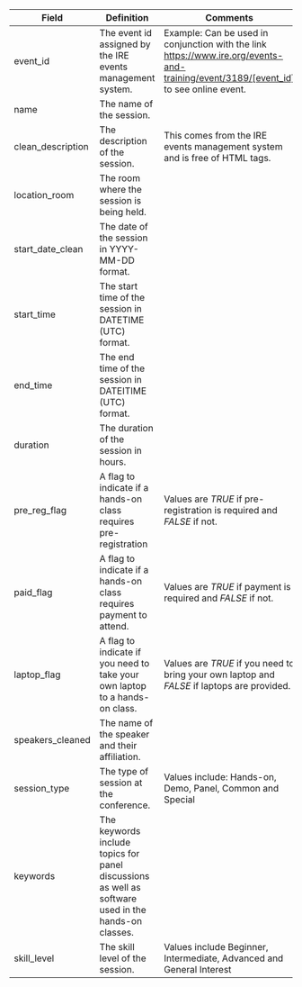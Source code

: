 | **Field** | **Definition** | **Comments** |
| --- | --- | --- |
| event_id | The event id assigned by the IRE events management system. | Example: Can be used in conjunction with the link https://www.ire.org/events-and-training/event/3189/[event_id] to see online event.|
| name | The name of the session.| |
| clean_description | The description of the session.| This comes from the IRE events management system and is free of HTML tags. |
| location_room | The room where the session is being held.|  |
| start_date_clean | The date of the session in YYYY-MM-DD format.| |
| start_time | The start time of the session in DATETIME (UTC) format. | |
| end_time | The end time of the session in DATEITIME (UTC) format. ||
| duration | The duration of the session in hours. |  |
| pre_reg_flag | A flag to indicate if a hands-on class requires pre-registration | Values are *TRUE* if pre-registration is required and *FALSE* if not. |
| paid_flag | A flag to indicate if a hands-on class requires payment to attend. | Values are *TRUE* if payment is required and *FALSE* if not. |
| laptop_flag | A flag to indicate if you need to take your own laptop to a hands-on class. | Values are *TRUE* if you need to bring your own laptop and *FALSE* if laptops are provided. |
| speakers_cleaned | The name of the speaker and their affiliation. |  |
| session_type | The type of session at the conference. |Values include: Hands-on, Demo,  Panel, Common and Special |
| keywords | The keywords include topics for panel discussions as well as software used in the hands-on classes. |  |
| skill_level | The skill level of the session.| Values include Beginner, Intermediate, Advanced and General Interest |
